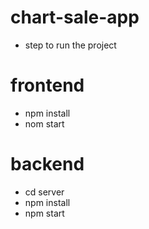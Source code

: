# chart-sale-app

- step to run the project

# frontend 

- npm install
- nom start

# backend

- cd server
- npm install 
- npm start
